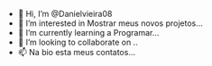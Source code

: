 - 👋 Hi, I’m @Danielvieira08 
- 👀 I’m interested in  Mostrar meus novos projetos...
- 🌱 I’m currently learning  a Programar...
- 💞️ I’m looking to collaborate on ..
- 📫 Na bio esta meus contatos...


<!---
Danielvieira08/Danielvieira08 is a ✨ special ✨ repository because its `README.md` (this file) appears on your GitHub profile.
You can click the Preview link to take a look at your changes.
--->
